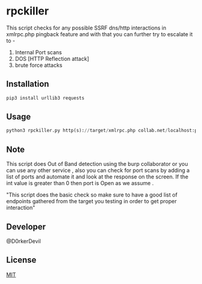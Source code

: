 
# rpckiller
This script checks for any possible SSRF dns/http interactions in xmlrpc.php pingback feature and with that you can  further try to escalate it to -

1. Internal Port scans 
2. DOS [HTTP Reflection attack]
3. brute force attacks


## Installation


```bash
pip3 install urllib3 requests
```

## Usage

```python
python3 rpckiller.py http(s)://target/xmlrpc.php collab.net/localhost:port '/endpoint/'
```

## Note

This script does Out of Band detection using the burp collaborator or you can use any other service , also you can check for port scans by adding a list of ports and automate it and look at the response on the screen. If the int value is greater than 0 then port is Open as we assume .

"This script does the basic check so make sure to have a good list of endpoints gathered from the target you testing in order to get proper interaction"

## Developer
@D0rkerDevil

## License
[MIT](https://choosealicense.com/licenses/mit/)
